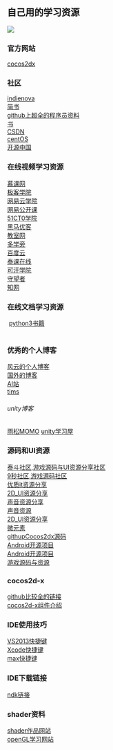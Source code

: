 ## 自己用的学习资源
 ![](https://pixabay.com/static/uploads/photo/2014/12/15/17/17/sailing-boat-569336_640.jpg)</br>
 ### 官方网站
 [cocos2dx](http://www.cocos2d-x.org/)</br>
 ### 社区
 [indienova](https://www.indienova.com)<br>
 [简书](http://www.jianshu.com)</br>
 [github上超全的程序员资料](https://github.com/vhf/free-programming-books/blob/master/free-programming-books-zh.md)</br>
 [书](https://github.com/search?utf8=%E2%9C%93&q=books&type=Repositories&ref=searchresults)</br>
 [CSDN](http://edu.csdn.net/)</br>
 [centOS](http://www.centoscn.com/CentosSoft/iso/2017/1119/9264.html)</br>
 [开源中国](http://www.oschina.net/project/lang/25/python)</br>
 ### 在线视频学习资源
 [慕课网](http://www.imooc.com/course/list)</br>
 [极客学院](http://www.jikexueyuan.com)</br>
 [网易云学院](http://study.163.com)</br>
 [网易公开课](http://open.163.com)</br>
 [51CT0学院](http://edu.51cto.com)</br>
 [黑马优客](http://www.hmuk.cn/Path/course/id/3648.html)</br>
 [教室网](http://www.jiao4.com/cocos2d/3/5513.html)</br>
 [多学旁](http://www.dxpang.com/yxkf/Cocos2d/103.html)</br>
 [百度云](http://www.bdsola.com/)</br>
 [泰课在线](http://www.taikr.com/)</br>
 [可汗学院](https://www.khanacademy.or)</br>
 [守望者](http://www.watchmen.cn/video/algorithm/)</br>
 [知网](http://www.cnki.net/)</br>
 ### 在线文档学习资源
 [python3书籍](http://python3-cookbook.readthedocs.io/zh_CN/latest/)</br>
  
 ### 优秀的个人博客
 [风云的个人博客](https://blog.codingnow.com/)</br>
 [国外的博客](http://www.redblobgames.com/)</br>
 [AI站](http://aisharing.blogcn.com/)</br>
 [tims](http://wuzhiwei.net/lua_performance/)
 ###### unity博客
 [雨松MOMO](http://www.xuanyusong.com/)
 [unity学习屋](http://www.unity3d.top/unity_web/linkList.php)
 ### 源码和UI资源</br>
 [泰斗社区,游戏源码与UI资源分享社区](http://www.taidous.com)</br>
 [ 9秒社区,游戏源码社区](http://www.9miao.com)</br>
 [优质it资源分享](http://www.itziyuan.top/youxi_325)</br>
 [2D_UI资源分享](http://opengameart.org/)</br>
 [声音资源分享](http://www.freesound.org/)</br>
 [声音资源](http://www.aigei.com/sound/class/block_1/)</br>
 [2D_UI资源分享](http://usui.moo.jp/rpg_tukuru.html)</br>
 [微元素](http://www.element3ds.com/)</br>
 [githupCocos2dx源码](https://github.com/ouzhigang/OzgGameRPG)</br>
 [Android开源项目](https://github.com/crazier9527?language=java&tab=stars)</br>
 [Android开源项目](http://www.jianshu.com/p/c199dce0b4b8)</br>
 [游戏源码与资源](http://www.aigei.com/game-code/code/mobile/)</br>
 ### cocos2d-x
 [github比较全的链接](https://github.com/KeepSilenceQP/Cocos2d-xData)</br>
 [cocos2d-x组件介绍](http://cocos2d-x.org/docs/programmers-guide/basic_concepts/)</br>
 ### IDE使用技巧
 [VS2013快捷键](http://www.cnblogs.com/xionglee/articles/5494043.html)</br>
 [Xcode快捷键](http://www.cppblog.com/brucejini/archive/2010/12/24/137367.html)</br>
 [max快捷键](http://www.jianshu.com/p/de5ddb80f074)</br>
 ### IDE下载链接
 [ndk链接](http://www.androiddevtools.cn/)</br>
 ### shader资料
 [shader作品网站](https://www.shadertoy.com/view/Md3XRM)</br>
 [openGL学习网站](https://learnopengl-cn.github.io/01%20Getting%20started/01%20OpenGL/)
